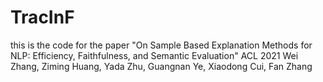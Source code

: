 # TracInF
this is the code for the paper 
"On Sample Based Explanation Methods for NLP: Efficiency, Faithfulness, and Semantic Evaluation" ACL 2021
Wei Zhang, Ziming Huang, Yada Zhu, Guangnan Ye, Xiaodong Cui, Fan Zhang
